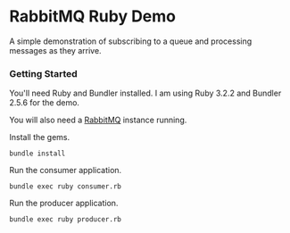 # RabbitMQ Ruby Demo

A simple demonstration of subscribing to a queue and processing messages as they arrive.

### Getting Started

You'll need Ruby and Bundler installed. I am using Ruby 3.2.2 and Bundler 2.5.6 for the demo.

You will also need a [RabbitMQ](https://www.rabbitmq.com/docs/download) instance running.

Install the gems.

```shell
bundle install
```

Run the consumer application.

```shell
bundle exec ruby consumer.rb
```

Run the producer application.

```shell
bundle exec ruby producer.rb
```